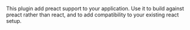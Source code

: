 This plugin add preact support to your application.  Use it to build
against preact rather than react, and to add compatibility to your
existing react setup.

